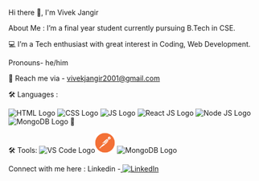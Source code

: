 Hi there 👋, I'm Vivek Jangir 

About Me : I’m a final year student currently pursuing B.Tech in CSE.

💻 I’m a Tech enthusiast with great interest in Coding, Web Development.

Pronouns- he/him

📧 Reach me via - vivekjangir2001@gmail.com

🛠 Languages  : 

<img src="https://cdn.jsdelivr.net/gh/devicons/devicon/icons/html5/html5-original.svg" alt="HTML Logo" width="40" height="40"> <img src="https://cdn.jsdelivr.net/gh/devicons/devicon/icons/css3/css3-original.svg" alt="CSS Logo" width="40" height="40"> <img src="https://cdn.jsdelivr.net/gh/devicons/devicon/icons/javascript/javascript-original.svg" alt="JS Logo" width="40" height="40"> <img src="https://cdn.jsdelivr.net/gh/devicons/devicon/icons/react/react-original.svg" alt="React JS Logo" width="40" height="40"> <img src="https://cdn.jsdelivr.net/gh/devicons/devicon/icons/nodejs/nodejs-original.svg" alt="Node JS Logo" width="40" height="40"> <img src="https://cdn.jsdelivr.net/gh/devicons/devicon/icons/mongodb/mongodb-original.svg" alt="MongoDB Logo" width="40" height="40">
🤝 

🛠 Tools:
<img src="https://cdn.jsdelivr.net/gh/devicons/devicon/icons/vscode/vscode-original.svg" alt="VS Code Logo" width="40" height="40"><img src="https://raw.githubusercontent.com/devicons/devicon/master/icons/postman/postman-original.svg" alt="Postman Logo" width="40" height="40"> <img src="https://cdn.jsdelivr.net/gh/devicons/devicon/icons/mongodb/mongodb-original.svg" alt="MongoDB Logo" width="40" height="40">

Connect with me here : 
Linkedin -<a href="https://www.linkedin.com/in/vivek-jangir-25737a226/" target="_blank">
    <img src="https://cdn.jsdelivr.net/gh/devicons/devicon/icons/linkedin/linkedin-original.svg" alt="LinkedIn" width="40" height="40">
</a>


<!---
Vivek-Jangir20/Vivek-Jangir20 is a ✨ special ✨ repository because its `README.md` (this file) appears on your GitHub profile.
You can click the Preview link to take a look at your changes.
--->
